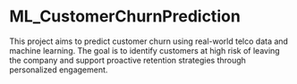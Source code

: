 # ML_CustomerChurnPrediction
This project aims to predict customer churn using real-world telco data and machine learning. The goal is to identify customers at high risk of leaving the company and support proactive retention strategies through personalized engagement.
